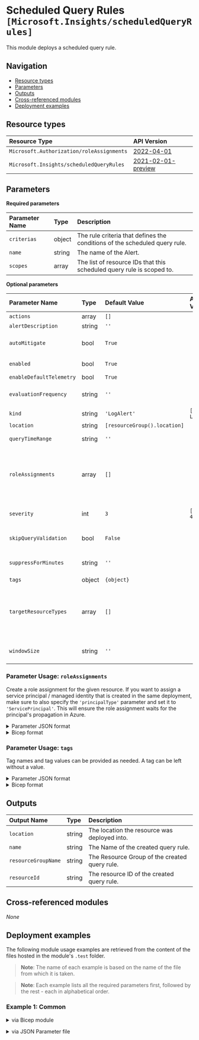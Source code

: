 # Scheduled Query Rules `[Microsoft.Insights/scheduledQueryRules]`

This module deploys a scheduled query rule.

## Navigation

- [Resource types](#Resource-types)
- [Parameters](#Parameters)
- [Outputs](#Outputs)
- [Cross-referenced modules](#Cross-referenced-modules)
- [Deployment examples](#Deployment-examples)

## Resource types

| Resource Type | API Version |
| :-- | :-- |
| `Microsoft.Authorization/roleAssignments` | [2022-04-01](https://docs.microsoft.com/en-us/azure/templates/Microsoft.Authorization/2022-04-01/roleAssignments) |
| `Microsoft.Insights/scheduledQueryRules` | [2021-02-01-preview](https://docs.microsoft.com/en-us/azure/templates/Microsoft.Insights/2021-02-01-preview/scheduledQueryRules) |

## Parameters

**Required parameters**

| Parameter Name | Type | Description |
| :-- | :-- | :-- |
| `criterias` | object | The rule criteria that defines the conditions of the scheduled query rule. |
| `name` | string | The name of the Alert. |
| `scopes` | array | The list of resource IDs that this scheduled query rule is scoped to. |

**Optional parameters**

| Parameter Name | Type | Default Value | Allowed Values | Description |
| :-- | :-- | :-- | :-- | :-- |
| `actions` | array | `[]` |  | Actions to invoke when the alert fires. |
| `alertDescription` | string | `''` |  | The description of the scheduled query rule. |
| `autoMitigate` | bool | `True` |  | The flag that indicates whether the alert should be automatically resolved or not. Relevant only for rules of the kind LogAlert. |
| `enabled` | bool | `True` |  | The flag which indicates whether this scheduled query rule is enabled. |
| `enableDefaultTelemetry` | bool | `True` |  | Enable telemetry via a Globally Unique Identifier (GUID). |
| `evaluationFrequency` | string | `''` |  | How often the scheduled query rule is evaluated represented in ISO 8601 duration format. Relevant and required only for rules of the kind LogAlert. |
| `kind` | string | `'LogAlert'` | `[LogAlert, LogToMetric]` | Indicates the type of scheduled query rule. |
| `location` | string | `[resourceGroup().location]` |  | Location for all resources. |
| `queryTimeRange` | string | `''` |  | If specified (in ISO 8601 duration format) then overrides the query time range. Relevant only for rules of the kind LogAlert. |
| `roleAssignments` | array | `[]` |  | Array of role assignment objects that contain the 'roleDefinitionIdOrName' and 'principalId' to define RBAC role assignments on this resource. In the roleDefinitionIdOrName attribute, you can provide either the display name of the role definition, or its fully qualified ID in the following format: '/providers/Microsoft.Authorization/roleDefinitions/c2f4ef07-c644-48eb-af81-4b1b4947fb11'. |
| `severity` | int | `3` | `[0, 1, 2, 3, 4]` | Severity of the alert. Should be an integer between [0-4]. Value of 0 is severest. Relevant and required only for rules of the kind LogAlert. |
| `skipQueryValidation` | bool | `False` |  | The flag which indicates whether the provided query should be validated or not. Relevant only for rules of the kind LogAlert. |
| `suppressForMinutes` | string | `''` |  | Mute actions for the chosen period of time (in ISO 8601 duration format) after the alert is fired. If set, autoMitigate must be disabled.Relevant only for rules of the kind LogAlert. |
| `tags` | object | `{object}` |  | Tags of the resource. |
| `targetResourceTypes` | array | `[]` |  | List of resource type of the target resource(s) on which the alert is created/updated. For example if the scope is a resource group and targetResourceTypes is Microsoft.Compute/virtualMachines, then a different alert will be fired for each virtual machine in the resource group which meet the alert criteria. Relevant only for rules of the kind LogAlert. |
| `windowSize` | string | `''` |  | The period of time (in ISO 8601 duration format) on which the Alert query will be executed (bin size). Relevant and required only for rules of the kind LogAlert. |


### Parameter Usage: `roleAssignments`

Create a role assignment for the given resource. If you want to assign a service principal / managed identity that is created in the same deployment, make sure to also specify the `'principalType'` parameter and set it to `'ServicePrincipal'`. This will ensure the role assignment waits for the principal's propagation in Azure.

<details>

<summary>Parameter JSON format</summary>

```json
"roleAssignments": {
    "value": [
        {
            "roleDefinitionIdOrName": "Reader",
            "description": "Reader Role Assignment",
            "principalIds": [
                "12345678-1234-1234-1234-123456789012", // object 1
                "78945612-1234-1234-1234-123456789012" // object 2
            ]
        },
        {
            "roleDefinitionIdOrName": "/providers/Microsoft.Authorization/roleDefinitions/c2f4ef07-c644-48eb-af81-4b1b4947fb11",
            "principalIds": [
                "12345678-1234-1234-1234-123456789012" // object 1
            ],
            "principalType": "ServicePrincipal"
        }
    ]
}
```

</details>

<details>

<summary>Bicep format</summary>

```bicep
roleAssignments: [
    {
        roleDefinitionIdOrName: 'Reader'
        description: 'Reader Role Assignment'
        principalIds: [
            '12345678-1234-1234-1234-123456789012' // object 1
            '78945612-1234-1234-1234-123456789012' // object 2
        ]
    }
    {
        roleDefinitionIdOrName: '/providers/Microsoft.Authorization/roleDefinitions/c2f4ef07-c644-48eb-af81-4b1b4947fb11'
        principalIds: [
            '12345678-1234-1234-1234-123456789012' // object 1
        ]
        principalType: 'ServicePrincipal'
    }
]
```

</details>
<p>

### Parameter Usage: `tags`

Tag names and tag values can be provided as needed. A tag can be left without a value.

<details>

<summary>Parameter JSON format</summary>

```json
"tags": {
    "value": {
        "Environment": "Non-Prod",
        "Contact": "test.user@testcompany.com",
        "PurchaseOrder": "1234",
        "CostCenter": "7890",
        "ServiceName": "DeploymentValidation",
        "Role": "DeploymentValidation"
    }
}
```

</details>

<details>

<summary>Bicep format</summary>

```bicep
tags: {
    Environment: 'Non-Prod'
    Contact: 'test.user@testcompany.com'
    PurchaseOrder: '1234'
    CostCenter: '7890'
    ServiceName: 'DeploymentValidation'
    Role: 'DeploymentValidation'
}
```

</details>
<p>

## Outputs

| Output Name | Type | Description |
| :-- | :-- | :-- |
| `location` | string | The location the resource was deployed into. |
| `name` | string | The Name of the created query rule. |
| `resourceGroupName` | string | The Resource Group of the created query rule. |
| `resourceId` | string | The resource ID of the created query rule. |

## Cross-referenced modules

_None_

## Deployment examples

The following module usage examples are retrieved from the content of the files hosted in the module's `.test` folder.
   >**Note**: The name of each example is based on the name of the file from which it is taken.

   >**Note**: Each example lists all the required parameters first, followed by the rest - each in alphabetical order.

<h3>Example 1: Common</h3>

<details>

<summary>via Bicep module</summary>

```bicep
module scheduledQueryRules './Microsoft.Insights/scheduledQueryRules/deploy.bicep' = {
  name: '${uniqueString(deployment().name, location)}-test-isqrcom'
  params: {
    // Required parameters
    criterias: {
      allOf: [
        {
          dimensions: [
            {
              name: 'Computer'
              operator: 'Include'
              values: [
                '*'
              ]
            }
            {
              name: 'InstanceName'
              operator: 'Include'
              values: [
                '*'
              ]
            }
          ]
          metricMeasureColumn: 'AggregatedValue'
          operator: 'GreaterThan'
          query: 'Perf | where ObjectName == \'LogicalDisk\' | where CounterName == \'% Free Space\' | where InstanceName <> \'HarddiskVolume1\' and InstanceName <> \'_Total\' | summarize AggregatedValue = min(CounterValue) by Computer InstanceName bin(TimeGenerated5m)'
          threshold: 0
          timeAggregation: 'Average'
        }
      ]
    }
    name: '<<namePrefix>>isqrcom001'
    scopes: [
      '<logAnalyticsWorkspaceResourceId>'
    ]
    // Non-required parameters
    alertDescription: 'My sample Alert'
    autoMitigate: false
    enableDefaultTelemetry: '<enableDefaultTelemetry>'
    evaluationFrequency: 'PT5M'
    queryTimeRange: 'PT5M'
    roleAssignments: [
      {
        principalIds: [
          '<managedIdentityPrincipalId>'
        ]
        principalType: 'ServicePrincipal'
        roleDefinitionIdOrName: 'Reader'
      }
    ]
    suppressForMinutes: 'PT5M'
    windowSize: 'PT5M'
  }
}
```

</details>
<p>

<details>

<summary>via JSON Parameter file</summary>

```json
{
  "$schema": "https://schema.management.azure.com/schemas/2019-04-01/deploymentParameters.json#",
  "contentVersion": "1.0.0.0",
  "parameters": {
    // Required parameters
    "criterias": {
      "value": {
        "allOf": [
          {
            "dimensions": [
              {
                "name": "Computer",
                "operator": "Include",
                "values": [
                  "*"
                ]
              },
              {
                "name": "InstanceName",
                "operator": "Include",
                "values": [
                  "*"
                ]
              }
            ],
            "metricMeasureColumn": "AggregatedValue",
            "operator": "GreaterThan",
            "query": "Perf | where ObjectName == \"LogicalDisk\" | where CounterName == \"% Free Space\" | where InstanceName <> \"HarddiskVolume1\" and InstanceName <> \"_Total\" | summarize AggregatedValue = min(CounterValue) by Computer, InstanceName, bin(TimeGenerated,5m)",
            "threshold": 0,
            "timeAggregation": "Average"
          }
        ]
      }
    },
    "name": {
      "value": "<<namePrefix>>isqrcom001"
    },
    "scopes": {
      "value": [
        "<logAnalyticsWorkspaceResourceId>"
      ]
    },
    // Non-required parameters
    "alertDescription": {
      "value": "My sample Alert"
    },
    "autoMitigate": {
      "value": false
    },
    "enableDefaultTelemetry": {
      "value": "<enableDefaultTelemetry>"
    },
    "evaluationFrequency": {
      "value": "PT5M"
    },
    "queryTimeRange": {
      "value": "PT5M"
    },
    "roleAssignments": {
      "value": [
        {
          "principalIds": [
            "<managedIdentityPrincipalId>"
          ],
          "principalType": "ServicePrincipal",
          "roleDefinitionIdOrName": "Reader"
        }
      ]
    },
    "suppressForMinutes": {
      "value": "PT5M"
    },
    "windowSize": {
      "value": "PT5M"
    }
  }
}
```

</details>
<p>
